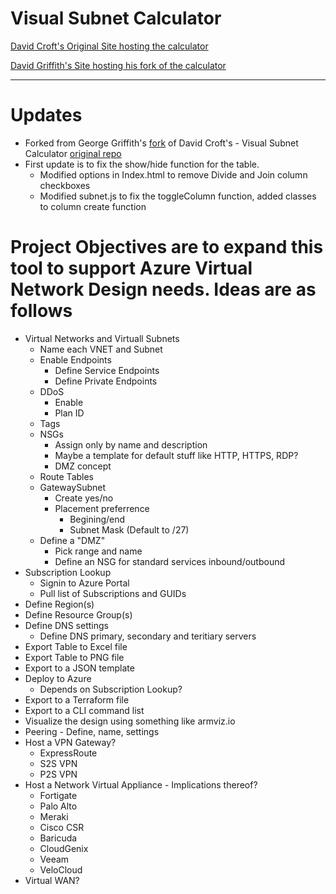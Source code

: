 # Visual Subnet Calculator
[David Croft's Original Site hosting the calculator](http://www.davidc.net/sites/default/subnets/subnets.html)

[David Griffith's Site hosting his fork of the calculator](https://www.subnetcalculator.org/)

---

# Updates
- Forked from George Griffith's [fork](https://github.com/georgewgriffith/subnets) of David Croft's - Visual Subnet Calculator [original repo](https://github.com/davidc/subnets)
- First update is to fix the show/hide function for the table.
    - Modified options in Index.html to remove Divide and Join column checkboxes
    - Modified subnet.js to fix the toggleColumn function, added classes to column create function

# Project Objectives are to expand this tool to support Azure Virtual Network Design needs.  Ideas are as follows
- Virtual Networks and Virtuall Subnets
    - Name each VNET and Subnet
    - Enable Endpoints
        - Define Service Endpoints
        - Define Private Endpoints
    - DDoS
        - Enable
        - Plan ID
    - Tags
    - NSGs
        - Assign only by name and description
        - Maybe a template for default stuff like HTTP, HTTPS, RDP?
        - DMZ concept
    - Route Tables
    - GatewaySubnet
        - Create yes/no
        - Placement preferrence
            - Begining/end
            - Subnet Mask (Default to /27)
    - Define a "DMZ"
        - Pick range and name
        - Define an NSG for standard services inbound/outbound
- Subscription Lookup
    - Signin to Azure Portal
    - Pull list of Subscriptions and GUIDs
- Define Region(s)
- Define Resource Group(s)
- Define DNS settings
    - Define DNS primary, secondary and teritiary servers
- Export Table to Excel file
- Export Table to PNG file
- Export to a JSON template
- Deploy to Azure
    - Depends on Subscription Lookup?
- Export to a Terraform file
- Export to a CLI command list
- Visualize the design using something like armviz.io
- Peering - Define, name, settings
- Host a VPN Gateway?
	- ExpressRoute
	- S2S VPN
	- P2S VPN
- Host a Network Virtual Appliance - Implications thereof?
	- Fortigate
	- Palo Alto
	- Meraki
	- Cisco CSR
	- Baricuda
	- CloudGenix
	- Veeam
	- VeloCloud
- Virtual WAN?